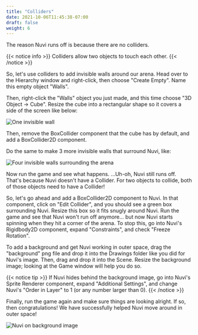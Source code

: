 ```yaml
---
title: "Colliders"
date: 2021-10-06T11:45:38-07:00
draft: false
weight: 6
---
```


The reason Nuvi runs off is because there are no colliders.

{{< notice info >}}
Colliders allow two objects to touch each other.
{{< /notice >}}

So, let's use colliders to add invisible walls around our arena. Head over to the Hierarchy window and right-click, then choose "Create Empty". Name this empty object "Walls".

Then, right-click the "Walls" object you just made, and this time choose "3D Object -> Cube". Resize the cube into a rectangular shape so it covers a side of the screen like below:

![One invisible wall](../img/5_1stWall.png)

Then, remove the BoxCollider component that the cube has by default, and add a BoxCollider2D component.

Do the same to make 3 more invisible walls that surround Nuvi, like:

![Four invisible walls surrounding the arena](../img/5_all_walls.png)

Now run the game and see what happens. ...Uh-oh, Nuvi still runs off. That's because Nuvi doesn't have a Collider. For two objects to collide, both of those objects need to have a Collider!

So, let's go ahead and add a BoxCollider2D component to Nuvi. In that component, click on "Edit Collider", and you should see a green box surrounding Nuvi. Resize this box so it fits snugly around Nuvi.
Run the game and see that Nuvi won't run off anymore... but now Nuvi starts spinning when they hit a corner of the arena. To stop this, go into Nuvi's Rigidbody2D component, expand "Constraints", and check "Freeze Rotation".

To add a background and get Nuvi working in outer space, drag the "background" png file and drop it into the Drawings folder like you did for Nuvi's image. Then, drag and drop it into the Scene. Resize the background image; looking at the Game window will help you do so.

{{< notice tip >}}
If Nuvi hides behind the background image, go into Nuvi's Sprite Renderer component, expand "Additional Settings", and change Nuvi's "Order in Layer" to 1 (or any number larger than 0).
{{< /notice >}}

Finally, run the game again and make sure things are looking alright. If so, then congratulations! We have successfully helped Nuvi move around in outer space!

![Nuvi on background image](../img/5_done.png)
